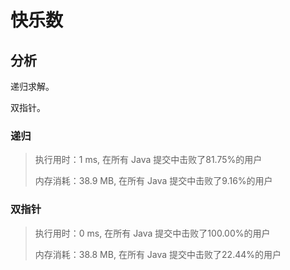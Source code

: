 # 快乐数

## 分析

递归求解。

双指针。

### 递归

>执行用时：1 ms, 在所有 Java 提交中击败了81.75%的用户
>
> 内存消耗：38.9 MB, 在所有 Java 提交中击败了9.16%的用户

### 双指针

> 执行用时：0 ms, 在所有 Java 提交中击败了100.00%的用户
>
> 内存消耗：38.8 MB, 在所有 Java 提交中击败了22.44%的用户
